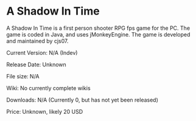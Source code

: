 A Shadow In Time
=============

A Shadow In Time is a first person shooter RPG fps game for the PC. The game is coded in Java, and uses jMonkeyEngine. The game is developed and maintained by cjs07.

<p>Current Version: N/A (Indev)</p>
<p>Release Date: Unknown</p>
<p>File size: N/A</p>
<p>Wiki: No currently complete wikis</p>
<p>Downloads: N/A (Currently 0, but has not yet been released)</p>
<p>Price: Unknown, likely 20 USD</p>
